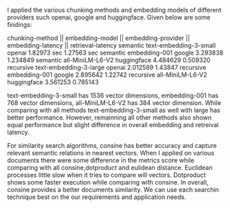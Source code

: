 I applied the various chunking methods and embedding models of different providers such openai, google and huggingface. Given below are some findings:

chunking-method || embedding-model || embedding-provider || embedding-latency || retrieval-latency
semantic           text-embedding-3-small  openai           1.82973 sec            1.27563 sec
semantic           embedding-001           google           3.293838               1.234849
semantic           all-MiniLM-L6-V2        huggingface      4.484629               0.509320
recursive          text-embedding-3-large  openai           2.012589               1.43847
recursive          embedding-001           google           2.895642               1.22742
recursive          all-MiniLM-L6-V2        huggingface      3.561253               0.785143  

text-embedding-3-small has 1536 vector dimensions, embedding-001 has 768 vector dimensions, all-MiniLM-L6-V2 has 384 vector dimension. While comparing with all methods text-embedding-3-small as well with large has better performance. However, remainning all other methods also shown equal performance but slight difference in overall embedding and retreival latency. 

For similarity search algorithms, consine has better accuracy and capture relevant semantic relations in nearest vectors. When I applied on various documents there were some difference in the metrics score while comparing with all consine,dotproduct and eulidean distance. Euclidean processes little slow when it tries to compare will vectors. Dotproduct shows some faster execution while comparing with consine. In overall, consine provides a better documents similarity. We can use each searchin technique best on the our requirements and application needs.
